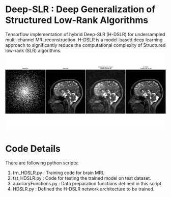 # Deep-SLR : Deep Generalization of Structured Low-Rank Algorithms
Tensorflow implementation of hybrid Deep-SLR (H-DSLR) for undersampled multi-channel MRI reconstruction. H-DSLR is a model-based deep learning approach to significantly
reduce the computational complexity of Structured low-rank (SLR) algorithms.
<img src="brain_6x_recon.png"  title="hover text">
# Code Details
There are following python scripts:
1. trn_HDSLR.py : Training code for brain MRI.
2. tst_HDSLR.py : Code for testing the trained model on test dataset.
3. auxiliaryFunctions.py : Data preparation functions defined in this script.
4. HDSLR.py : Defined the H-DSLR network architecture to be trained.
